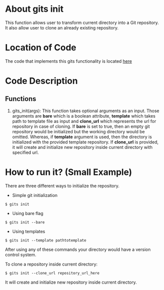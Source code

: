 # About gits init
This function allows user to transform current directory into a Git repository. 
It also allow user to clone an already existing repository.

# Location of Code
The code that implements this gits functionality is located [here](https://github.com/pvinoda/GITS/blob/master/code/gits_init.py)

# Code Description
## Functions
1. gits_init(args):
This function takes optional arguments as an input. Those arguments are **bare** which is a boolean attribute, **template** which takes path to template file as input and **clone_url** which represents the url for repository in case of cloning. 
If **bare** is set to true, then an empty git repository would be initialized but the working directory would be omitted. 
Whereas, if **template** argument is used, then the directory is initialized with the provided template repository.
If **clone_url** is provided, it will create and initialize new repository inside current directory with specified url.

# How to run it? (Small Example)
There are three different ways to initialize the repository.
- Simple git initialization
```
$ gits init
```
- Using bare flag
```
$ gits init --bare
```
- Using templates
```
$ gits init --template pathtotemplate
```
After using any of these commands your directory would have a version control system.

To clone a repository inside current directory:
```
$ gits init --clone_url repository_url_here
```
It will create and initialize new repository inside current directory.